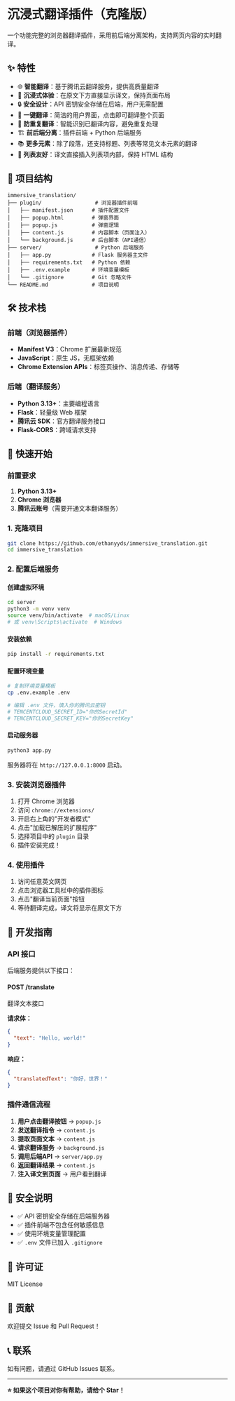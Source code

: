 # 沉浸式翻译插件（克隆版）

一个功能完整的浏览器翻译插件，采用前后端分离架构，支持网页内容的实时翻译。

## ✨ 特性

- 🌐 **智能翻译**：基于腾讯云翻译服务，提供高质量翻译
- 🎯 **沉浸式体验**：在原文下方直接显示译文，保持页面布局
- 🔒 **安全设计**：API 密钥安全存储在后端，用户无需配置
- 🚀 **一键翻译**：简洁的用户界面，点击即可翻译整个页面
- 🔄 **防重复翻译**：智能识别已翻译内容，避免重复处理
- 🏗️ **前后端分离**：插件前端 + Python 后端服务
- 📚 **更多元素**：除了段落，还支持标题、列表等常见文本元素的翻译
- 📝 **列表友好**：译文直接插入列表项内部，保持 HTML 结构

## 📁 项目结构

```
immersive_translation/
├── plugin/                 # 浏览器插件前端
│   ├── manifest.json      # 插件配置文件
│   ├── popup.html         # 弹窗界面
│   ├── popup.js           # 弹窗逻辑
│   ├── content.js         # 内容脚本（页面注入）
│   └── background.js      # 后台脚本（API通信）
├── server/                 # Python 后端服务
│   ├── app.py             # Flask 服务器主文件
│   ├── requirements.txt   # Python 依赖
│   ├── .env.example       # 环境变量模板
│   └── .gitignore         # Git 忽略文件
└── README.md              # 项目说明
```

## 🛠️ 技术栈

### 前端（浏览器插件）
- **Manifest V3**：Chrome 扩展最新规范
- **JavaScript**：原生 JS，无框架依赖
- **Chrome Extension APIs**：标签页操作、消息传递、存储等

### 后端（翻译服务）
- **Python 3.13+**：主要编程语言
- **Flask**：轻量级 Web 框架
- **腾讯云 SDK**：官方翻译服务接口
- **Flask-CORS**：跨域请求支持

## 🚀 快速开始

### 前置要求

1. **Python 3.13+**
2. **Chrome 浏览器**
3. **腾讯云账号**（需要开通文本翻译服务）

### 1. 克隆项目

```bash
git clone https://github.com/ethanyyds/immersive_translation.git
cd immersive_translation
```

### 2. 配置后端服务

#### 创建虚拟环境
```bash
cd server
python3 -m venv venv
source venv/bin/activate  # macOS/Linux
# 或 venv\Scripts\activate  # Windows
```

#### 安装依赖
```bash
pip install -r requirements.txt
```

#### 配置环境变量
```bash
# 复制环境变量模板
cp .env.example .env

# 编辑 .env 文件，填入你的腾讯云密钥
# TENCENTCLOUD_SECRET_ID="你的SecretId"
# TENCENTCLOUD_SECRET_KEY="你的SecretKey"
```

#### 启动服务器
```bash
python3 app.py
```

服务器将在 `http://127.0.0.1:8000` 启动。

### 3. 安装浏览器插件

1. 打开 Chrome 浏览器
2. 访问 `chrome://extensions/`
3. 开启右上角的"开发者模式"
4. 点击"加载已解压的扩展程序"
5. 选择项目中的 `plugin` 目录
6. 插件安装完成！

### 4. 使用插件

1. 访问任意英文网页
2. 点击浏览器工具栏中的插件图标
3. 点击"翻译当前页面"按钮
4. 等待翻译完成，译文将显示在原文下方

## 🔧 开发指南

### API 接口

后端服务提供以下接口：

#### POST /translate
翻译文本接口

**请求体：**
```json
{
  "text": "Hello, world!"
}
```

**响应：**
```json
{
  "translatedText": "你好，世界！"
}
```

### 插件通信流程

1. **用户点击翻译按钮** → `popup.js`
2. **发送翻译指令** → `content.js`
3. **提取页面文本** → `content.js`
4. **请求翻译服务** → `background.js`
5. **调用后端API** → `server/app.py`
6. **返回翻译结果** → `content.js`
7. **注入译文到页面** → 用户看到翻译

## 🔐 安全说明

- ✅ API 密钥安全存储在后端服务器
- ✅ 插件前端不包含任何敏感信息
- ✅ 使用环境变量管理配置
- ✅ `.env` 文件已加入 `.gitignore`

## 📝 许可证

MIT License

## 🤝 贡献

欢迎提交 Issue 和 Pull Request！

## 📞 联系

如有问题，请通过 GitHub Issues 联系。

---

**⭐ 如果这个项目对你有帮助，请给个 Star！**
